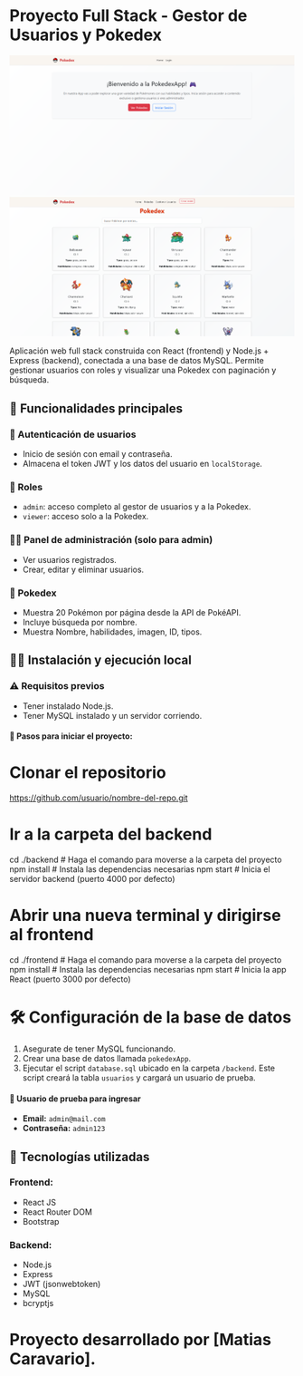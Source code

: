 # Proyecto Full Stack - Gestor de Usuarios y Pokedex

![app](frontend/public/pokeport.png)
![app](frontend/public/pokeport2.png)

Aplicación web full stack construida con React (frontend) y Node.js + Express (backend), conectada a una base de datos MySQL. 
Permite gestionar usuarios con roles y visualizar una Pokedex con paginación y búsqueda.

## 🚀 Funcionalidades principales

### 🔐 Autenticación de usuarios
- Inicio de sesión con email y contraseña.
- Almacena el token JWT y los datos del usuario en `localStorage`.

### 👤 Roles
- `admin`: acceso completo al gestor de usuarios y a la Pokedex.
- `viewer`: acceso solo a la Pokedex.

### 🧑‍💻 Panel de administración (solo para admin)
- Ver usuarios registrados.
- Crear, editar y eliminar usuarios.

### 📱 Pokedex
- Muestra 20 Pokémon por página desde la API de PokéAPI.
- Incluye búsqueda por nombre.
- Muestra Nombre, habilidades, imagen, ID, tipos.

## 🧑‍💻 Instalación y ejecución local

### ⚠️ Requisitos previos
- Tener instalado Node.js.
- Tener MySQL instalado y un servidor corriendo.


#### 🔧 Pasos para iniciar el proyecto:

#  Clonar el repositorio
https://github.com/usuario/nombre-del-repo.git

#  Ir a la carpeta del backend
cd ./backend    # Haga el comando para moverse a la carpeta del proyecto
npm install     # Instala las dependencias necesarias
npm start       # Inicia el servidor backend (puerto 4000 por defecto)

#  Abrir una nueva terminal y dirigirse al frontend
cd ./frontend   # Haga el comando para moverse a la carpeta del proyecto
npm install     # Instala las dependencias necesarias
npm start       # Inicia la app React (puerto 3000 por defecto)



# 🛠️ Configuración de la base de datos

1. Asegurate de tener MySQL funcionando.
2. Crear una base de datos llamada `pokedexApp`.
3. Ejecutar el script `database.sql` ubicado en la carpeta `/backend`.
   Este script creará la tabla `usuarios` y cargará un usuario de prueba.

#### 👤 Usuario de prueba para ingresar

- **Email:** `admin@mail.com`
- **Contraseña:** `admin123`

## 💾 Tecnologías utilizadas

### Frontend:
- React JS
- React Router DOM
- Bootstrap 

### Backend:
- Node.js
- Express
- JWT (jsonwebtoken)
- MySQL
- bcryptjs

# Proyecto desarrollado por [Matias Caravario].